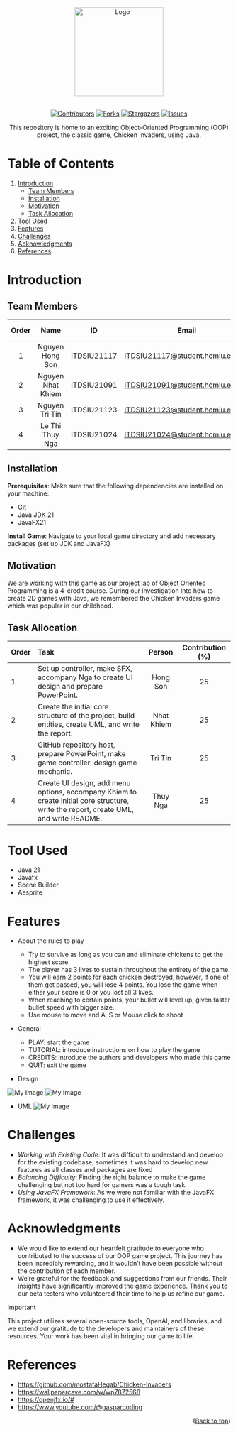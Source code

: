 <div id="header" align="center">
<!-- PROJECT LOGO -->
   <img src="./assets/logo/logo.png" alt="Logo" width="200" height="200">
</div>
</br>

<!-- Shield.io Badges -->
<div align="center">
	
[![Contributors][contributors-shield]][contributors-url]
[![Forks][forks-shield]][forks-url]
[![Stargazers][stars-shield]][stars-url]
[![Issues][issues-shield]][issues-url]

</div>


<!-- Welcome line -->
<p align="center">
  This repository is home to an exciting Object-Oriented Programming (OOP) project, the classic game, Chicken Invaders, using Java.
</p>

<!-- TABLE OF CONTENTS -->
# Table of Contents
  <ol>
    <li>
      <a href="#Introduction">Introduction</a>
      <ul>
        <li><a href="#Team-members">Team Members</a></li>
	<li><a href="#installation">Installation</a></li>
	<li><a href="#motivation">Motivation</a></li>
	<li><a href="#task-allocation">Task Allocation</a></li>      
      </ul>
    </li>
    <li><a href="#Tool-Used">Tool Used</a></li>
    <li><a href="#features">Features</a></li>
    <li><a href="#challenges">Challenges</a></li>
    <li><a href="#acknowledgments">Acknowledgments</a></li>
    <li><a href="#references">References</a></li>
  </ol>

<!-- ABOUT THE PROJECT -->
# Introduction 
<p align="justify">

</p>

<!-- TEAM MEMBERS -->
## Team Members 

| Order |         Name          |     ID      |                  Email                  |                       Github account                        |                              Facebook                              |
| :---: | :-------------------: | :---------: |:---------------------------------------:| :---------------------------------------------------------: | :----------------------------------------------------------------: |
|   1   | Nguyen Hong Son | ITDSIU21117 |  ITDSIU21117@student.hcmiu.edu.vn | [Son-SDT](https://github.com/Son-SDT) | [Son Son](https://www.facebook.com/nguyenhongson0305outlook) |
|   2   | Nguyen Nhat Khiem | ITDSIU21091 |  ITDSIU21091@student.hcmiu.edu.vn | [Khim3](https://github.com/Khim3) | [Khiem Nguyen](https://www.facebook.com/khiem.nguyen.042) |
|   3   | Nguyen Tri Tin | ITDSIU21123 |  ITDSIU21123@student.hcmiu.edu.vn | [MicroGix](https://github.com/MicroGix) | [Tin Nguyen](https://www.facebook.com/tinnguyen105/) |
|   4   | Le Thi Thuy Nga | ITDSIU21024 | ITDSIU21024@student.hcmiu.edu.vn | [Schrrodinger](https://github.com/Schrrodinger) | [Thuy Nga](https://www.facebook.com/profile.php?id=100032005854236) |


<!-- INSTALLATION -->
## Installation 
**Prerequisites**: Make sure that the following dependencies are installed on your machine:
- Git
- Java JDK 21
- JavaFX21

**Install Game**: Navigate to your local game directory and add necessary packages (set up JDK and JavaFX)

<!-- MOTIVATION -->
## Motivation 
We are working with this game as our project lab of Object Oriented Programming is a 4-credit course. During our investigation into how to create 2D games with Java, we remembered the Chicken Invaders game which was popular in our childhood.
<p align="justify">

</p>

<!-- TASK ALLOCATION -->
## Task Allocation 
| Order | Task                                  |  Person   | Contribution (%) |
| :---- |:--------------------------------------| :-------: | :----------: |
| 1     | Set up controller, make SFX, accompany Nga to create UI design and prepare PowerPoint. | Hong Son  |      25      |
| 2     | Create the initial core structure of the project, build entities, create UML, and write the report. | Nhat Khiem |      25      |
| 3     | GitHub repository host, prepare PowerPoint, make game controller, design game mechanic. | Tri Tin |      25      |
| 4     | Create UI design, add menu options, accompany Khiem to create initial core structure, write the report, create UML, and write README. | Thuy Nga |      25      |

<!-- TOOL USED -->
# Tool Used 
- Java 21 
- Javafx
- Scene Builder
- Aesprite


<!-- FEATURES -->
# Features 
- About the rules to play
  - Try to survive as long as you can and eliminate chickens to get the highest score.
  - The player has 3 lives to sustain throughout the entirety of the game.
  - You will earn 2 points for each chicken destroyed, however, if one of them get passed, you will lose 4 points. You lose the game when either your score is 0 or you lost all 3 lives.
  - When reaching to certain points, your bullet will level up, given  faster bullet speed with bigger size.
  - Use mouse to move and A, S or Mouse click to shoot
- General
  - PLAY: start the game
  - TUTORIAL: introduce instructions on how to play the game
  - CREDITS: introduce the authors and developers who made this game
  - QUIT: exit the game

- Design
  
![My Image](assets/logo/Design1.png)
![My Image](assets/logo/Design2.png)

- UML
![My Image](assets/logo/UML.png)

<!-- CHALLENGES -->
# Challenges
- *Working with Existing Code*: It was difficult to understand and develop for the existing codebase, sometimes it was hard to develop new features as all classes and packages are fixed
- *Balancing Difficulty*: Finding the right balance to make the game challenging but not too hard for gamers was a tough task.
- *Using JavaFX Framework*: As we were not familiar with the JavaFX framework, it was challenging to use it effectively.

<!-- ACKNOWLEDGMENTS -->
# Acknowledgments
- We would like to extend our heartfelt gratitude to everyone who contributed to the success of our OOP game project. This journey has been incredibly rewarding, and it wouldn’t have been possible without the contribution of each member.
- We’re grateful for the feedback and suggestions from our friends. Their insights have significantly improved the game experience. Thank you to our beta testers who volunteered their time to help us refine our game.
> [!IMPORTANT]
> This project utilizes several open-source tools, OpenAI, and libraries, and we extend our gratitude to the developers and maintainers of these resources. Your work has been vital in bringing our game to life.


<p align="justify">

</p>

<!-- REFERENCES -->
# References
* https://github.com/mostafaHegab/Chicken-Invaders
* https://wallpapercave.com/w/wp7872568
* https://openjfx.io/#
* https://www.youtube.com/@gasparcoding
  

<p align="right">(<a href="#header">Back to top</a>)</p>

<!-- Badges link-->
[contributors-shield]: https://img.shields.io/github/contributors/MicroGix/OOP_Project?style=for-the-badge&label=CONTRIBUTORS 
[contributors-url]: https://github.com/MicroGix/OOP_Project/graphs/contributors
[forks-shield]:https://img.shields.io/github/forks/MicroGix/OOP_Project?style=for-the-badge&label=FORKS
[forks-url]: https://github.com/MicroGix/OOP_Project/forks
[stars-shield]: https://img.shields.io/github/stars/MicroGix/OOP_Project?style=for-the-badge&label=STARS
[stars-url]: https://github.com/MicroGix/OOP_Proeject/stargazers
[issues-shield]: https://img.shields.io/github/issues/MicroGix/OOP_Project?style=for-the-badge&label=ISSUES
[issues-url]: https://github.com/MicroGix/OOP_Project/issues
